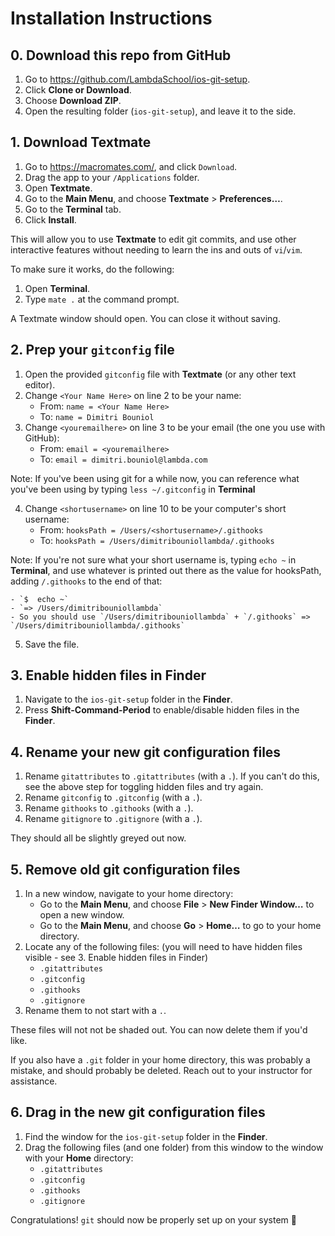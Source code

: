 # Installation Instructions

## 0. Download this repo from GitHub

1. Go to https://github.com/LambdaSchool/ios-git-setup.
2. Click **Clone or Download**.
3. Choose **Download ZIP**.
4. Open the resulting folder (`ios-git-setup`), and leave it to the side.

## 1. Download Textmate

1. Go to https://macromates.com/, and click `Download`.
2. Drag the app to your `/Applications` folder.
3. Open **Textmate**.
4. Go to the **Main Menu**, and choose **Textmate** > **Preferences…**.
5. Go to the **Terminal** tab.
6. Click **Install**.

This will allow you to use **Textmate** to edit git commits, and use other interactive features without needing to learn the ins and outs of `vi`/`vim`.

To make sure it works, do the following:
1. Open **Terminal**.
2. Type `mate .` at the command prompt.

A Textmate window should open. You can close it without saving.

## 2. Prep your `gitconfig` file

1. Open the provided `gitconfig` file with **Textmate** (or any other text editor).
2. Change `<Your Name Here>` on line 2 to be your name:
    - From: 	`name = <Your Name Here>`
    - To:	`name = Dimitri Bouniol`
3. Change `<youremailhere>` on line 3 to be your email (the one you use with GitHub):
    - From: 	`email = <youremailhere>`
    - To:	`email = dimitri.bouniol@lambda.com`
    
Note: If you've been using git for a while now, you can reference what you've been using by typing `less ~/.gitconfig` in **Terminal**

4. Change `<shortusername>` on line 10 to be your computer's short username:
    - From: 	`hooksPath = /Users/<shortusername>/.githooks`
    - To:	`hooksPath = /Users/dimitribouniollambda/.githooks`
    
Note: If you're not sure what your short username is, typing `echo ~` in **Terminal**, and use whatever is printed out there as the value for hooksPath, adding `/.githooks` to the end of that:

    - `$  echo ~`
    - `=> /Users/dimitribouniollambda`
    - So you should use `/Users/dimitribouniollambda` + `/.githooks` => `/Users/dimitribouniollambda/.githooks`
    
5. Save the file.

## 3. Enable hidden files in Finder

1. Navigate to the `ios-git-setup` folder in the **Finder**.
2. Press **Shift-Command-Period** to enable/disable hidden files in the **Finder**.

## 4. Rename your new git configuration files

1. Rename `gitattributes` to `.gitattributes` (with a `.`). If you can't do this, see the above step for toggling hidden files and try again.
2. Rename `gitconfig` to `.gitconfig` (with a `.`).
3. Rename `githooks` to `.githooks` (with a `.`).
4. Rename `gitignore` to `.gitignore` (with a `.`).

They should all be slightly greyed out now.

## 5. Remove old git configuration files

1. In a new window, navigate to your home directory:
    - Go to the **Main Menu**, and choose **File** > **New Finder Window…** to open a new window.
    - Go to the **Main Menu**, and choose **Go** > **Home…** to go to your home directory.
2. Locate any of the following files: (you will need to have hidden files visible - see 3. Enable hidden files in Finder)
    - `.gitattributes`
    - `.gitconfig`
    - `.githooks`
    - `.gitignore`
3. Rename them to not start with a `.`.

These files will not not be shaded out. You can now delete them if you'd like.

If you also have a `.git` folder in your home directory, this was probably a mistake, and should probably be deleted. Reach out to your instructor for assistance.

## 6. Drag in the new git configuration files

1. Find the window for the `ios-git-setup` folder in the **Finder**.
2. Drag the following files (and one folder) from this window to the window with your **Home** directory:
    - `.gitattributes`
    - `.gitconfig`
    - `.githooks`
    - `.gitignore`

Congratulations! `git` should now be properly set up on your system 🎉